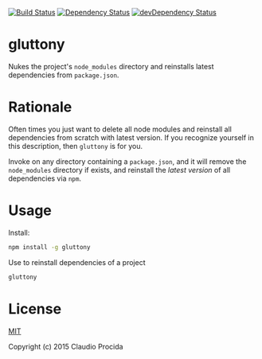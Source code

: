 [![Build Status](https://travis-ci.org/decadentjs/gluttony.svg?branch=master)](https://travis-ci.org/decadentjs/gluttony)
[![Dependency Status](https://david-dm.org/decadentjs/gluttony.svg)](https://david-dm.org/decadentjs/gluttony)
[![devDependency Status](https://david-dm.org/decadentjs/gluttony/dev-status.svg)](https://david-dm.org/decadentjs/gluttony#info=devDependencies)


# gluttony

Nukes the project's `node_modules` directory and reinstalls latest dependencies from `package.json`.

# Rationale

Often times you just want to delete all node modules and reinstall all dependencies from scratch with latest version.
If you recognize yourself in this description, then `gluttony` is for you.

Invoke on any directory containing a `package.json`, and it will remove the `node_modules` directory if exists, and
reinstall the _latest version_ of all dependencies via `npm`.

# Usage

Install:

```bash
npm install -g gluttony
```

Use to reinstall dependencies of a project

```bash
gluttony
```

# License

[MIT](http://opensource.org/licenses/MIT)

Copyright (c) 2015 Claudio Procida

